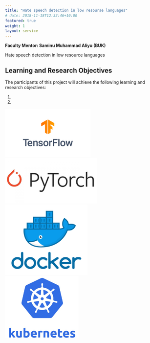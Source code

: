 ```yaml
---
title: "Hate speech detection in low resourse languages"
# date: 2018-11-18T12:33:46+10:00
featured: true
weight: 1
layout: service
---
```


**Faculty Mentor: Saminu Muhammad Aliyu (BUK)**

Hate speech detection in low resource languages


## Learning and Research Objectives

The participants of this project will achieve the following learning and research objectives:

1. 
2. 

<img src="/images/projects/tensorflow.png" alt="tensorflow" width="280"/>
<img src="/images/projects/pytorch.jfif" alt="pytorch" width="300"/>
<img src="/images/projects/docker.png" alt="docker" width="270"/>
<img src="/images/projects/k8s.jpg" alt="k8s" width="240"/>
